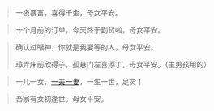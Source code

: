 > 一夜暴富，喜得千金，母女平安。

> 十个月前的订单，今天终于到货啦，母女平安。

> 确认过眼神，你就是我要等的人，母女平安。
>
> 璋弄床前欣得子，孤悬门左喜添丁，母女平安。（生男孩用的）

> 一儿一女，[一夫一妻](https://www.zhihu.com/search?q=一夫一妻&search_source=Entity&hybrid_search_source=Entity&hybrid_search_extra={"sourceType"%3A"article"%2C"sourceId"%3A"435100866"})，一生一世，足矣！

> 吾家有女初逢世。母女平安。